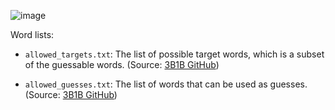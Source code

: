 ![image](https://github.com/the-chenergy/wordy/assets/44916353/84b6e9dc-3a8e-4fe7-90ad-9bc84faa3d08)

Word lists:

- `allowed_targets.txt`: The list of possible target words, which is a subset of the guessable words. (Source: [3B1B GitHub](https://github.com/3b1b/videos/blob/master/_2022/wordle/data/possible_words.txt))

- `allowed_guesses.txt`: The list of words that can be used as guesses. (Source: [3B1B GitHub](https://github.com/3b1b/videos/blob/master/_2022/wordle/data/allowed_words.txt))
